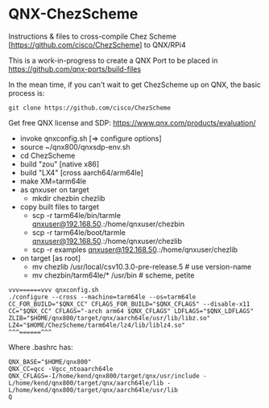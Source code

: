 # QNX-ChezScheme
Instructions &amp; files to cross-compile Chez Scheme [https://github.com/cisco/ChezScheme] to QNX/RPi4

This is a work-in-progress to create a QNX Port to be placed in https://github.com/qnx-ports/build-files

In the mean time, if you can't wait to get ChezScheme up on QNX, the basic process is:

````
git clone https://github.com/cisco/ChezScheme
````
Get free QNX license and SDP: https://www.qnx.com/products/evaluation/

- invoke qnxconfig.sh [=> configure options]
- source ~/qnx800/qnxsdp-env.sh
- cd ChezScheme
- build "zou" [native x86]
- build "LX4" [cross aarch64/arm64le]
- make XM=tarm64le
- as qnxuser on target
  - mkdir chezbin chezlib
- copy built files to target
  - scp -r tarm64le/bin/tarmle qnxuser@192.168.50.<where>:/home/qnxuser/chezbin
  - scp -r tarm64le/boot/tarmle qnxuser@192.168.50.<where>:/home/qnxuser/chezlib
  - scp -r examples qnxuser@192.168.50.<where>:/home/qnxuser/chezlib
- on target [as root]
  - mv chezlib /usr/local/csv10.3.0-pre-release.5  # use version-name
  - mv chezbin/tarm64le/* /usr/bin     # scheme, petite

````
vvv======vvv qnxconfig.sh
./configure --cross --machine=tarm64le --os=tarm64le  CC_FOR_BUILD="$QNX_CC" CFLAGS_FOR_BUILD="$QNX_CFLAGS" --disable-x11 CC="$QNX_CC" CFLAGS="-arch arm64 $QNX_CFLAGS" LDFLAGS="$QNX_LDFLAGS" ZLIB="$HOME/qnx800/target/qnx/aarch64le/usr/lib/libz.so" LZ4="$HOME/ChezScheme/tarm64le/lz4/lib/liblz4.so"
^^^======^^^
````
Where .bashrc has:
````
QNX_BASE="$HOME/qnx800"
QNX_CC=qcc -Vgcc_ntoaarch64le
QNX_CFLAGS=-I/home/kend/qnx800/target/qnx/usr/include -L/home/kend/qnx800/target/qnx/aarch64le/lib -L/home/kend/qnx800/target/qnx/aarch64le/usr/lib
Q
````
